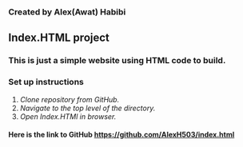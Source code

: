 ### Created by Alex(Awat) Habibi
## Index.HTML project
### This is just a simple website using HTML code to build.

### Set up instructions
  1. *Clone repository from GitHub.*
  2. *Navigate to the top level of the directory.*
  3. *Open Index.HTMl in browser.*
#### Here is the link to GitHub https://github.com/AlexH503/index.html